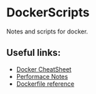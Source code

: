 # DockerScripts
Notes and scripts for docker.

## Useful links:

* [Docker CheatSheet](CheatSheet.md)
* [Performace Notes](Performance.md)
* [Dockerfile reference](https://docs.docker.com/engine/reference/builder/)
